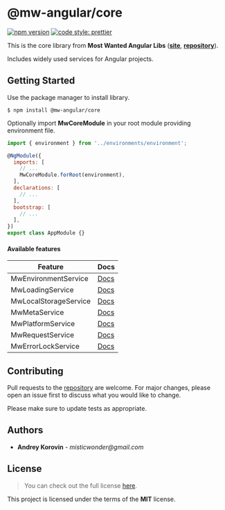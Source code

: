 # @mw-angular/core

[![npm version](https://badge.fury.io/js/%40mw-angular%2Fcore.svg)](https://badge.fury.io/js/%40mw-angular%2Fcore)
[![code style: prettier](https://img.shields.io/badge/code_style-prettier-ff69b4.svg?style=flat-square)](https://github.com/prettier/prettier)

This is the core library from **Most Wanted Angular Libs**
(**[site](https://mw-angular.com)**, **[repository](https://github.com/misticwonder/mw-angular#readme)**).

Includes widely used services for Angular projects.

## Getting Started

Use the package manager to install library.

```
$ npm install @mw-angular/core
```

Optionally import **MwCoreModule** in your root module providing environment file.

```javascript
import { environment } from '../environments/environment';

@NgModule({
  imports: [
    // ...
    MwCoreModule.forRoot(environment),
  ],
  declarations: [
    // ...
  ],
  bootstrap: [
    // ...
  ],
})
export class AppModule {}
```

#### Available features

| Feature               | Docs      |
| --------------------- | --------- |
| MwEnvironmentService  | [Docs][1] |
| MwLoadingService      | [Docs][2] |
| MwLocalStorageService | [Docs][3] |
| MwMetaService         | [Docs][4] |
| MwPlatformService     | [Docs][5] |
| MwRequestService      | [Docs][6] |
| MwErrorLockService    | [Docs][7] |

[1]: https://mw-angular.com/docs
[2]: https://mw-angular.com/docs
[3]: https://mw-angular.com/docs
[4]: https://mw-angular.com/docs
[5]: https://mw-angular.com/docs
[6]: https://mw-angular.com/docs
[7]: https://mw-angular.com/docs

## Contributing

Pull requests to the [repository](https://github.com/misticwonder/mw-angular) are welcome.
For major changes, please open an issue first to discuss what you would like to change.

Please make sure to update tests as appropriate.

## Authors

- **Andrey Korovin** - _misticwonder@gmail.com_

## License

> You can check out the full license [here](https://github.com/misticwonder/mw-angular/blob/production/libs/mw-angular/core/LICENSE).

This project is licensed under the terms of the **MIT** license.
